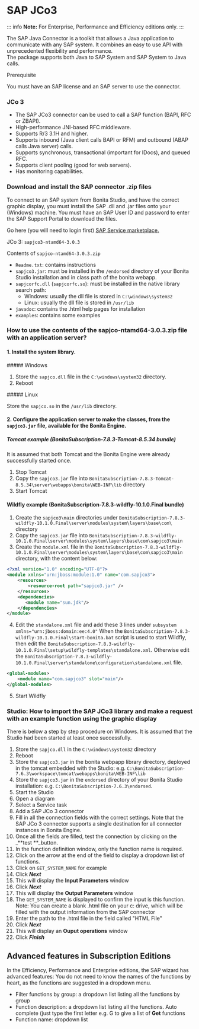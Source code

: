 # SAP JCo3

::: info
**Note:** For Enterprise, Performance and Efficiency editions only.
:::

The SAP Java Connector is a toolkit that allows a Java application to communicate with any SAP system. It combines an easy to use API with unprecedented flexibility and performance.   
The package supports both Java to SAP System and SAP System to Java calls. 

Prerequisite <!--{.h3}-->

You must have an SAP license and an SAP server to use the connector.

### JCo 3

* The SAP JCo3 connector can be used to call a SAP function (BAPI, RFC or ZBAPI).
* High-performance JNI-based RFC middleware.
* Supports R/3 3.1H and higher. 
* Supports inbound (Java client calls BAPI or RFM) and outbound (ABAP calls Java server) calls. 
* Supports synchronous, transactional (important for IDocs), and queued RFC. 
* Supports client pooling (good for web servers).
* Has monitoring capabilities.

### Download and install the SAP connector .zip files 

To connect to an SAP system from Bonita Studio, and have the correct graphic display, you must install the SAP .dll and .jar files onto your (Windows) machine. You must have an SAP User ID and password to enter the SAP Support Portal to download the files.

Go here (you will need to login first) [SAP Service marketplace.](http://service.sap.com/connectors)

JCo 3: `sapjco3-ntamd64-3.0.3`

Contents of `sapjco-ntamd64-3.0.3.zip`

* `Readme.txt`: contains instructions
* `sapjco3.jar`: must be installed in the `/endorsed` directory of your Bonita Studio installation and in class path of the bonita webapp.
* `sapjcorfc.dll` (`sapjcorfc.so`): must be installed in the native library search path:
  * Windows: usually the dll file is stored in `C:\windows\system32`
  * Linux: usually the dll file is stored in `/usr/lib`
* `javadoc`: contains the .html help pages for installation
* `examples`: contains some examples

### How to use the contents of the sapjco-ntamd64-3.0.3.zip file with an application server?

#### 1. Install the system library.

##### Windows

1. Store the `sapjco.dll` file in the `C:\windows\system32` directory.
2. Reboot

##### Linux

Store the `sapjco.so` in the `/usr/lib` directory.

#### 2. Configure the application server to make the classes, from the `sapjco3.jar` file, available for the Bonita Engine.

##### Tomcat example (BonitaSubscription-7.8.3-Tomcat-8.5.34 bundle)
It is assumed that both Tomcat and the Bonita Engine were already successfully started once.

1. Stop Tomcat
2. Copy the `sapjco3.jar` file into `BonitaSubscription-7.8.3-Tomcat-8.5.34\server\webapps\bonita\WEB-INF\lib` directory
3. Start Tomcat

#### Wildfly example (BonitaSubscription-7.8.3-wildfly-10.1.0.Final bundle)

1. Create the `sapjco3\main` directories under `BonitaSubscription-7.8.3-wildfly-10.1.0.Final\server\modules\system\layers\base\com\` directory
2. Copy the `sapjco3.jar` file into `BonitaSubscription-7.8.3-wildfly-10.1.0.Final\server\modules\system\layers\base\com\sapjco3\main`
3. Create the `module.xml` file in the `BonitaSubscription-7.8.3-wildfly-10.1.0.Final\server\modules\system\layers\base\com\sapjco3\main` directory, with the content below:
```xml
<?xml version="1.0" encoding="UTF-8"?>
<module xmlns="urn:jboss:module:1.0" name="com.sapjco3">
    <resources>
        <resource-root path="sapjco3.jar" />
    </resources>
    <dependencies>
       <module name="sun.jdk"/>
    </dependencies>
</module>
```
4. Edit the `standalone.xml` file and add these 3 lines under `subsystem xmlns="urn:jboss:domain:ee:4.0"`
When the `BonitaSubscription-7.8.3-wildfly-10.1.0.Final\start-bonita.bat` script is used to start Wildfly, then edit the `BonitaSubscription-7.8.3-wildfly-10.1.0.Final\setup\wildfly-templates\standalone.xml`.
Otherwise edit the `BonitaSubscription-7.8.3-wildfly-10.1.0.Final\server\standalone\configuration\standalone.xml` file.
```xml
<global-modules>      
    <module name="com.sapjco3" slot="main"/>
</global-modules> 
```
5. Start Wildfly

### Studio: How to import the SAP JCo3 library and make a request with an example function using the graphic display

There is below a step by step procedure on Windows. It is assumed that the Studio had been started at least once successfully.

1. Store the `sapjco.dll` in the `C:\windows\system32` directory
2. Reboot
3. Store the `sapjco3.jar` in the bonita webpapp library directory, deployed in the tomcat embedded with the Studio: e.g. `C:\BonitaSubscription-7.6.3\workspace\tomcat\webapps\bonita\WEB-INF\lib`
4. Store the `sapjco3.jar` in the `endorsed` directory of your Bonita Studio installation: e.g. `C:\BonitaSubscription-7.6.3\endorsed`.
5. Start the Studio
6. Open a diagram
7. Select a Service task 
8. Add a SAP JCo 3 connector
9. Fill in all the connection fields with the correct settings. Note that the SAP JCo 3 connector supports a single destination for all connector instances in Bonita Engine.
10. Once all the fields are filled, test the connection by clicking on the _**test **_button.
11. In the function definition window, only the function name is required.
12. Click on the arrow at the end of the field to display a dropdown list of functions.
13. Click on `GET_SYSTEM_NAME` for example
14. Click _**Next**_
15. This will display the **Input Parameters** window
16. Click _**Next**_
17. This will display the **Output Parameters** window
18. The `GET_SYSTEM_NAME` is displayed to confirm the input is this function. Note: You can create a blank .html file on your c: drive, which will be filled with the output information from the SAP connector
19. Enter the path to the .html file in the field called "HTML File"
20. Click _**Next**_
21. This will display an **Ouput operations** window
22. Click _**Finish**_

## Advanced features in Subscription Editions

In the Efficiency, Performance and Enterprise editions, the SAP wizard has advanced features: You do not need to know the names of the functions by heart, as the functions are suggested in a dropdown menu. 

* Filter functions by group: a dropdown list listing all the functions by group
* Function description: a dropdown list listing all the functions. Auto complete (just type the first letter e.g. G to give a list of **Get** functions
* Function name: dropdown list
